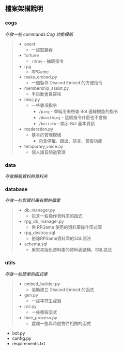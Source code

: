 ## 檔案架構說明

### cogs
*存放一些 commands.Cog 功能模組*

> * event
> 	* 一些監聽器
> * fortune
> 	* `/draw` - 抽籤指令
> * rpg
>	* RPGame
> * make_embed.py
> 	* 一個製作 Discord Embed 的方便指令
> * membership_assist.py
> 	* 半自動會員審核
> * misc.py
>	* 一些雜項指令
> 		* `/ping` - 單純用來檢查 Bot 連線機能的指令
> 		* `/donothing` - 這個指令什麼也不會做
> 		* `/botinfo` - 顯示 Bot 基本資訊
> * moderation.py
> 	* 基本的管理模組
> 		* 包含停權、踢出、禁言、警告功能
> * temporary_voice.py
> 	* 個人語音頻道管理

### data
*存放靜態資料的資料夾*

### database
*存放一些與資料庫有關的檔案*

> * db_manager.py
> 	* 包含一些操作資料庫的函式
> * rpg_db_manager.py
> 	* 供 RPGame 使用的資料庫操作函式庫
> * rpg_destroy.sql
> 	* 刪除RPGame資料庫的SQL語法
> * schema.sql
> 	* 用來初始化資料庫的資料表結構、SQL語法

### utils
*存放一些簡單的函式庫*

> * embed_builder.py
> 	* 協助建立 Discord Embed 的函式
> * gen.py
> 	* 一些字符生成器
> * roll.py
> 	* 一些擲骰函式
> * time_process.py
> 	* 處理一些與時間物件相關的函式

* bot.py
* config.py
* requirements.txt  
